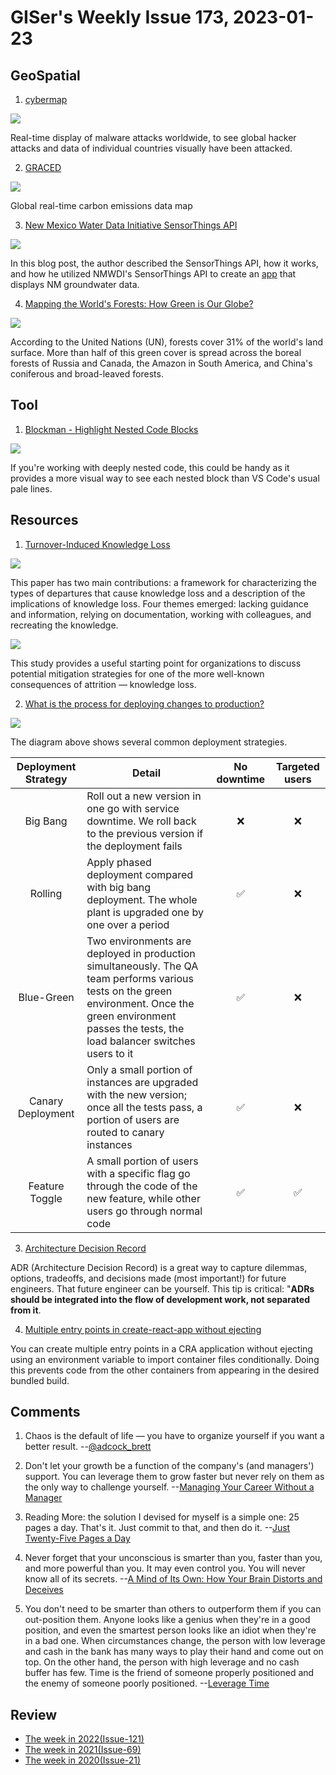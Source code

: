 # GISer's Weekly Issue 173, 2023-01-23

## GeoSpatial

1. [cybermap](https://cybermap.kaspersky.com/)

![](https://imgs.zhubai.love/98ad235253004a89bf21e48a5da337c3.png)

Real-time display of malware attacks worldwide, to see global hacker attacks and data of individual countries visually have been attacked.

2. [GRACED](https://carbonmonitor-graced.com/)

![](https://imgs.zhubai.love/d23b0bceafea4d15969b17edecb19a78.png)

Global real-time carbon emissions data map

3. [New Mexico Water Data Initiative SensorThings API](https://crceanalytics.com/2022/07/07/nmwdi-sensorthings-api/)

![](https://crceanalytics.com/wp-content/uploads/2022/07/image-1024x581.png)

In this blog post, the author described the SensorThings API, how it works, and how he utilized NMWDI's SensorThings API to create an [app](http://apps.crceanalytics.com/sensorthingsdemo) that displays NM groundwater data.

4. [Mapping the World's Forests: How Green is Our Globe?](https://www.visualcapitalist.com/cp/mapping-worlds-forests-how-green-is-our-globe/)

![](https://www.visualcapitalist.com/wp-content/uploads/2023/01/Mapping-our-Worlds-Forests-How-Green-is-our-Globe-Main.png)

According to the United Nations (UN), forests cover 31% of the world's land surface. More than half of this green cover is spread across the boreal forests of Russia and Canada, the Amazon in South America, and China's coniferous and broad-leaved forests.

## Tool

1. [Blockman - Highlight Nested Code Blocks](https://marketplace.visualstudio.com/items?itemName=leodevbro.blockman#blockman)

![](https://raw.githubusercontent.com/leodevbro/vscode-blockman/main/demo-media/video/main-demo---c2-apng.png)

If you're working with deeply nested code, this could be handy as it provides a more visual way to see each nested block than VS Code's usual pale lines.

## Resources

1. [Turnover-Induced Knowledge Loss](https://abinoda.substack.com/p/developer-attrition)

![](https://substackcdn.com/image/fetch/w_1456,c_limit,f_webp,q_auto:good,fl_progressive:steep/https%3A%2F%2Fsubstack-post-media.s3.amazonaws.com%2Fpublic%2Fimages%2F1eb9ec29-ff11-4878-92d0-5790660029ff_1630x440.png)

This paper has two main contributions: a framework for characterizing the types of departures that cause knowledge loss and a description of the implications of knowledge loss. Four themes emerged: lacking guidance and information, relying on documentation, working with colleagues, and recreating the knowledge.

![](https://substackcdn.com/image/fetch/w_1456,c_limit,f_webp,q_auto:good,fl_progressive:steep/https%3A%2F%2Fsubstack-post-media.s3.amazonaws.com%2Fpublic%2Fimages%2Fef7828c5-c969-45bf-a7c9-218576389ffc_1884x794.png)

This study provides a useful starting point for organizations to discuss potential mitigation strategies for one of the more well-known consequences of attrition — knowledge loss.

2. [What is the process for deploying changes to production?](https://blog.bytebytego.com/p/ep-42-designing-a-chat-application)

![](https://substackcdn.com/image/fetch/w_1456,c_limit,f_webp,q_auto:good,fl_progressive:steep/https%3A%2F%2Fsubstack-post-media.s3.amazonaws.com%2Fpublic%2Fimages%2F58c6a2b8-33c2-4094-b07c-b644227b1b20_3546x4233.jpeg)

The diagram above shows several common deployment strategies.

| Deployment Strategy | Detail                                                                                                                                                                                                       | No downtime | Targeted users |
| :-----------------: | ------------------------------------------------------------------------------------------------------------------------------------------------------------------------------------------------------------ | :---------: | :------------: |
|      Big Bang       | Roll out a new version in one go with service downtime. We roll back to the previous version if the deployment fails                                                                                         |     ❌      |       ❌       |
|       Rolling       | Apply phased deployment compared with big bang deployment. The whole plant is upgraded one by one over a period                                                                                              |     ✅      |       ❌       |
|     Blue-Green      | Two environments are deployed in production simultaneously. The QA team performs various tests on the green environment. Once the green environment passes the tests, the load balancer switches users to it |     ✅      |       ❌       |
|  Canary Deployment  | Only a small portion of instances are upgraded with the new version; once all the tests pass, a portion of users are routed to canary instances                                                              |     ✅      |       ❌       |
|   Feature Toggle    | A small portion of users with a specific flag go through the code of the new feature, while other users go through normal code                                                                               |     ✅      |       ✅       |

3. [Architecture Decision Record](https://mastodon.social/@kevlin/109517740925744193)

ADR (Architecture Decision Record) is a great way to capture dilemmas, options, tradeoffs, and decisions made (most important!) for future engineers. That future engineer can be yourself. This tip is critical: "**ADRs should be integrated into the flow of development work, not separated from it**.

4. [Multiple entry points in create-react-app without ejecting](https://blog.logrocket.com/multiple-entry-points-in-create-react-app-without-ejecting/)

You can create multiple entry points in a CRA application without ejecting using an environment variable to import container files conditionally. Doing this prevents code from the other containers from appearing in the desired bundled build.

## Comments

1. Chaos is the default of life — you have to organize yourself if you want a better result.
   --[@adcock_brett](https://nitter.net/adcock_brett/status/1609571571798274048)

2. Don't let your growth be a function of the company's (and managers') support. You can leverage them to grow faster but never rely on them as the only way to challenge yourself.
   --[Managing Your Career Without a Manager](https://medium.com/meta-research/managing-your-career-without-a-manager-c7a78a322e00)

3. Reading More: the solution I devised for myself is a simple one: 25 pages a day. That's it. Just commit to that, and then do it.
   --[Just Twenty-Five Pages a Day](https://fs.blog/twenty-five-pages-a-day/)

4. Never forget that your unconscious is smarter than you, faster than you, and more powerful than you. It may even control you. You will never know all of its secrets.
   --[A Mind of Its Own: How Your Brain Distorts and Deceives](https://www.amazon.com/Mind-Its-Own-Distorts-Deceives-ebook/dp/B005GQR074?_encoding=UTF8&qid=1674133309&sr=8-1&linkCode=sl1&tag=farnamstreet-20&linkId=2ac24475103639d5a8de1c110f219877&language=en_US&ref_=as_li_ss_tl)

5. You don't need to be smarter than others to outperform them if you can out-position them. Anyone looks like a genius when they're in a good position, and even the smartest person looks like an idiot when they're in a bad one. When circumstances change, the person with low leverage and cash in the bank has many ways to play their hand and come out on top. On the other hand, the person with high leverage and no cash buffer has few. Time is the friend of someone properly positioned and the enemy of someone poorly positioned.
   --[Leverage Time](hhttps://fs.blog/brain-food/january-22-2023/)

## Review

- [The week in 2022(Issue-121)](../2022/issue-121.md)
- [The week in 2021(Issue-69)](../2021/issue-69.md)
- [The week in 2020(Issue-21)](../2020/issue-21.md)
